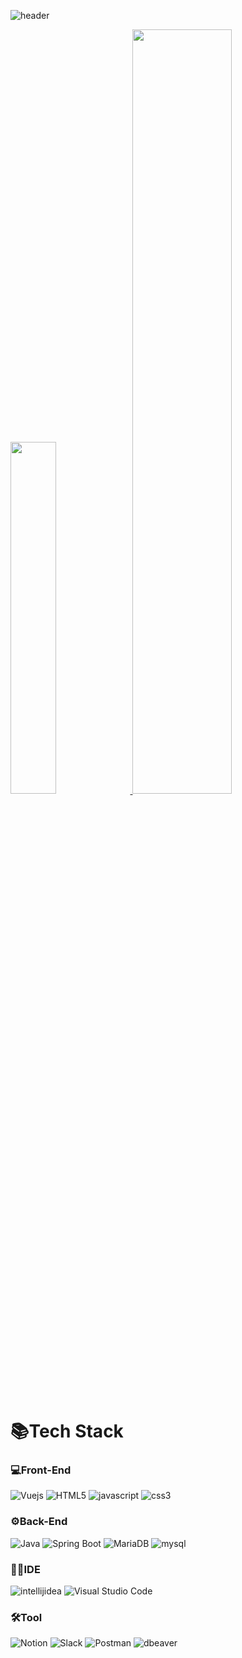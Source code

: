 ![header](https://capsule-render.vercel.app/api?type=waving&color=0:99b4d3,100:298daa&height=180&text=SimJH99's%20Github&fontSize=40&animation=fadeIn&fontAlign=33&fontAlignY=40)

  <a href="https://github.com/anuraghazra/github-readme-stats">
      <img src="https://github-readme-stats.vercel.app/api/top-langs/?username=SimJH99&layout=donut&show_icons=true&theme=shadow_blue&hide_border=true&count_private=true&exclude_repo=Face-Transfer-Application" width=38% />
  </a>    
  <a href="https://github.com/anuraghazra/github-readme-stats">
    <img src="https://github-readme-stats.vercel.app/api?username=SimJH99&show_icons=true&theme=shadow_blue&hide_border=true&count_private=true" width=56% />
  </a>

  # 📚Tech Stack

  ### 💻Front-End
  ![Vuejs](https://img.shields.io/badge/Vue.js-4FC08D.svg?&style=for-the-badge&logo=Vue.js&logoColor=white)
  ![HTML5](https://img.shields.io/badge/HTML5-E34F26.svg?&style=for-the-badge&logo=HTML5&logoColor=white)
  ![javascript](https://img.shields.io/badge/java_script-F7DF1E.svg?&style=for-the-badge&logo=javascript&logoColor=white)
  ![css3](https://img.shields.io/badge/css3-1572B6.svg?&style=for-the-badge&logo=css3&logoColor=white)

  ### ⚙Back-End
  ![Java](https://img.shields.io/badge/Java-007396.svg?&style=for-the-badge&logo=Java&logoColor=white)
  ![Spring Boot](https://img.shields.io/badge/Spring_Boot-6DB33F.svg?&style=for-the-badge&logo=SpringBoot&logoColor=white)
  ![MariaDB](https://img.shields.io/badge/Maria_DB-003545.svg?&style=for-the-badge&logo=MariaDB&logoColor=white)
  ![mysql](https://img.shields.io/badge/mysql-4479A1.svg?&style=for-the-badge&logo=mysql&logoColor=white)
 
  <p></p>

  ### 👨‍💻IDE
  ![intellijidea](https://img.shields.io/badge/intellij_idea-000000.svg?&style=for-the-badge&logo=intellijidea&logoColor=white)
  ![Visual Studio Code](https://img.shields.io/badge/Visual_Studio_Code-23a3e9.svg?&style=for-the-badge&logo=VisualStudioCode&logoColor=white)
  
  ### 🛠Tool
  ![Notion](https://img.shields.io/badge/Notion-000000.svg?&style=for-the-badge&logo=Notion&logoColor=white)
  ![Slack](https://img.shields.io/badge/Slack-4A154B.svg?&style=for-the-badge&logo=Slack&logoColor=white)
  ![Postman](https://img.shields.io/badge/post_man-FF6C37.svg?&style=for-the-badge&logo=Postman&logoColor=white)
  ![dbeaver](https://img.shields.io/badge/dbeaver-382923.svg?&style=for-the-badge&logo=dbeaver&logoColor=white)
  
  
  <p></p>
  






